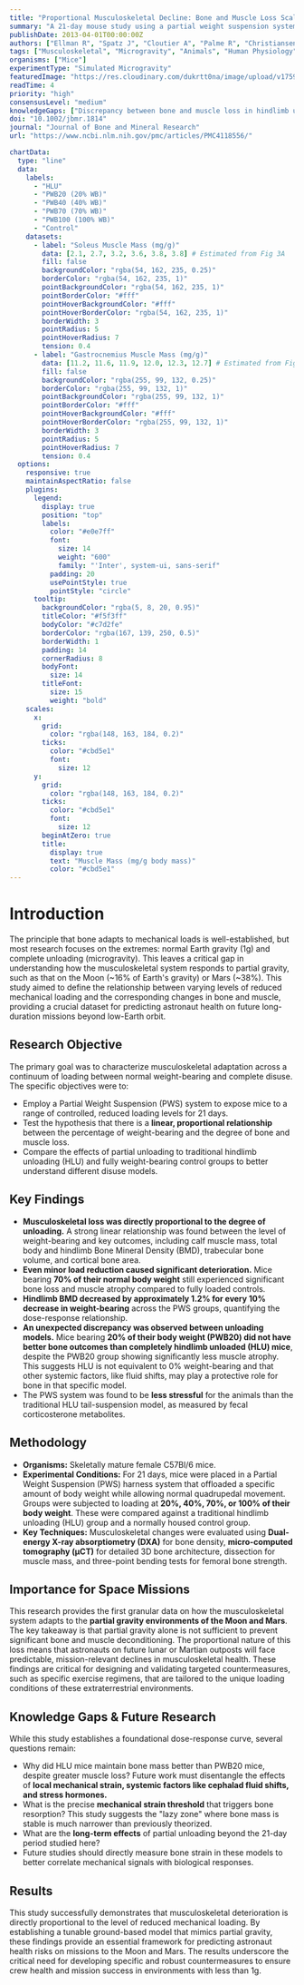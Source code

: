 ```yaml
---
title: "Proportional Musculoskeletal Decline: Bone and Muscle Loss Scales with Reduced Mechanical Loading"
summary: "A 21-day mouse study using a partial weight suspension system reveals that bone density and muscle mass loss are linearly proportional to the degree of mechanical unloading. Even a 30% reduction in weight-bearing caused significant deterioration, providing critical data for assessing astronaut health risks in partial gravity environments like Mars and highlighting the need for robust countermeasures."
publishDate: 2013-04-01T00:00:00Z
authors: ["Ellman R", "Spatz J", "Cloutier A", "Palme R", "Christiansen BA", "Bouxsein ML"]
tags: ["Musculoskeletal", "Microgravity", "Animals", "Human Physiology"]
organisms: ["Mice"]
experimentType: "Simulated Microgravity"
featuredImage: "https://res.cloudinary.com/dukrtt0na/image/upload/v1759681927/kr042tzenzd0bixl1jis.jpg"
readTime: 4
priority: "high"
consensusLevel: "medium"
knowledgeGaps: ["Discrepancy between bone and muscle loss in hindlimb unloading vs. partial weight bearing models.", "Precise mechanical strain threshold that triggers bone resorption.", "Role of systemic factors (e.g., fluid shifts) versus local mechanical loading in bone adaptation.", "Long-term adaptation of musculoskeletal systems to partial unloading."]
doi: "10.1002/jbmr.1814"
journal: "Journal of Bone and Mineral Research"
url: "https://www.ncbi.nlm.nih.gov/pmc/articles/PMC4118556/"

chartData:
  type: "line"
  data:
    labels:
      - "HLU"
      - "PWB20 (20% WB)"
      - "PWB40 (40% WB)"
      - "PWB70 (70% WB)"
      - "PWB100 (100% WB)"
      - "Control"
    datasets:
      - label: "Soleus Muscle Mass (mg/g)"
        data: [2.1, 2.7, 3.2, 3.6, 3.8, 3.8] # Estimated from Fig 3A
        fill: false
        backgroundColor: "rgba(54, 162, 235, 0.25)"
        borderColor: "rgba(54, 162, 235, 1)"
        pointBackgroundColor: "rgba(54, 162, 235, 1)"
        pointBorderColor: "#fff"
        pointHoverBackgroundColor: "#fff"
        pointHoverBorderColor: "rgba(54, 162, 235, 1)"
        borderWidth: 3
        pointRadius: 5
        pointHoverRadius: 7
        tension: 0.4
      - label: "Gastrocnemius Muscle Mass (mg/g)"
        data: [11.2, 11.6, 11.9, 12.0, 12.3, 12.7] # Estimated from Fig 3B
        fill: false
        backgroundColor: "rgba(255, 99, 132, 0.25)"
        borderColor: "rgba(255, 99, 132, 1)"
        pointBackgroundColor: "rgba(255, 99, 132, 1)"
        pointBorderColor: "#fff"
        pointHoverBackgroundColor: "#fff"
        pointHoverBorderColor: "rgba(255, 99, 132, 1)"
        borderWidth: 3
        pointRadius: 5
        pointHoverRadius: 7
        tension: 0.4
  options:
    responsive: true
    maintainAspectRatio: false
    plugins:
      legend:
        display: true
        position: "top"
        labels:
          color: "#e0e7ff"
          font:
            size: 14
            weight: "600"
            family: "'Inter', system-ui, sans-serif"
          padding: 20
          usePointStyle: true
          pointStyle: "circle"
      tooltip:
        backgroundColor: "rgba(5, 8, 20, 0.95)"
        titleColor: "#f5f3ff"
        bodyColor: "#c7d2fe"
        borderColor: "rgba(167, 139, 250, 0.5)"
        borderWidth: 1
        padding: 14
        cornerRadius: 8
        bodyFont:
          size: 14
        titleFont:
          size: 15
          weight: "bold"
    scales:
      x:
        grid:
          color: "rgba(148, 163, 184, 0.2)"
        ticks:
          color: "#cbd5e1"
          font:
            size: 12
      y:
        grid:
          color: "rgba(148, 163, 184, 0.2)"
        ticks:
          color: "#cbd5e1"
          font:
            size: 12
        beginAtZero: true
        title:
          display: true
          text: "Muscle Mass (mg/g body mass)"
          color: "#cbd5e1"
---
```


# Introduction
The principle that bone adapts to mechanical loads is well-established, but most research focuses on the extremes: normal Earth gravity (1g) and complete unloading (microgravity). This leaves a critical gap in understanding how the musculoskeletal system responds to partial gravity, such as that on the Moon (~16% of Earth's gravity) or Mars (~38%). This study aimed to define the relationship between varying levels of reduced mechanical loading and the corresponding changes in bone and muscle, providing a crucial dataset for predicting astronaut health on future long-duration missions beyond low-Earth orbit.

## Research Objective
The primary goal was to characterize musculoskeletal adaptation across a continuum of loading between normal weight-bearing and complete disuse. The specific objectives were to:
- Employ a Partial Weight Suspension (PWS) system to expose mice to a range of controlled, reduced loading levels for 21 days.
- Test the hypothesis that there is a **linear, proportional relationship** between the percentage of weight-bearing and the degree of bone and muscle loss.
- Compare the effects of partial unloading to traditional hindlimb unloading (HLU) and fully weight-bearing control groups to better understand different disuse models.

## Key Findings
- **Musculoskeletal loss was directly proportional to the degree of unloading.** A strong linear relationship was found between the level of weight-bearing and key outcomes, including calf muscle mass, total body and hindlimb Bone Mineral Density (BMD), trabecular bone volume, and cortical bone area.
- **Even minor load reduction caused significant deterioration.** Mice bearing **70% of their normal body weight** still experienced significant bone loss and muscle atrophy compared to fully loaded controls.
- **Hindlimb BMD decreased by approximately 1.2% for every 10% decrease in weight-bearing** across the PWS groups, quantifying the dose-response relationship.
- **An unexpected discrepancy was observed between unloading models.** Mice bearing **20% of their body weight (PWB20) did not have better bone outcomes than completely hindlimb unloaded (HLU) mice**, despite the PWB20 group showing significantly less muscle atrophy. This suggests HLU is not equivalent to 0% weight-bearing and that other systemic factors, like fluid shifts, may play a protective role for bone in that specific model.
- The PWS system was found to be **less stressful** for the animals than the traditional HLU tail-suspension model, as measured by fecal corticosterone metabolites.

## Methodology
- **Organisms:** Skeletally mature female C57Bl/6 mice.
- **Experimental Conditions:** For 21 days, mice were placed in a Partial Weight Suspension (PWS) harness system that offloaded a specific amount of body weight while allowing normal quadrupedal movement. Groups were subjected to loading at **20%, 40%, 70%, or 100% of their body weight**. These were compared against a traditional hindlimb unloading (HLU) group and a normally housed control group.
- **Key Techniques:** Musculoskeletal changes were evaluated using **Dual-energy X-ray absorptiometry (DXA)** for bone density, **micro-computed tomography (μCT)** for detailed 3D bone architecture, dissection for muscle mass, and three-point bending tests for femoral bone strength.

## Importance for Space Missions
This research provides the first granular data on how the musculoskeletal system adapts to the **partial gravity environments of the Moon and Mars**. The key takeaway is that partial gravity alone is not sufficient to prevent significant bone and muscle deconditioning. The proportional nature of this loss means that astronauts on future lunar or Martian outposts will face predictable, mission-relevant declines in musculoskeletal health. These findings are critical for designing and validating targeted countermeasures, such as specific exercise regimens, that are tailored to the unique loading conditions of these extraterrestrial environments.

## Knowledge Gaps & Future Research
While this study establishes a foundational dose-response curve, several questions remain:
- Why did HLU mice maintain bone mass better than PWB20 mice, despite greater muscle loss? Future work must disentangle the effects of **local mechanical strain, systemic factors like cephalad fluid shifts, and stress hormones.**
- What is the precise **mechanical strain threshold** that triggers bone resorption? This study suggests the "lazy zone" where bone mass is stable is much narrower than previously theorized.
- What are the **long-term effects** of partial unloading beyond the 21-day period studied here?
- Future studies should directly measure bone strain in these models to better correlate mechanical signals with biological responses.

## Results
This study successfully demonstrates that musculoskeletal deterioration is directly proportional to the level of reduced mechanical loading. By establishing a tunable ground-based model that mimics partial gravity, these findings provide an essential framework for predicting astronaut health risks on missions to the Moon and Mars. The results underscore the critical need for developing specific and robust countermeasures to ensure crew health and mission success in environments with less than 1g.